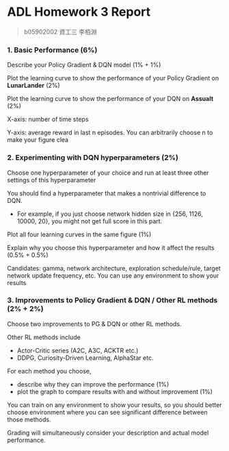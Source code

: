 # ADL Homework 3 Report

> b05902002 資工三 李栢淵



### 1. Basic Performance (6%)

Describe your Policy Gradient & DQN model (1% + 1%)

Plot the learning curve to show the performance of your Policy Gradient on **LunarLander** (2%)

Plot the learning curve to show the performance of your DQN on **Assualt** (2%)

X-axis: number of time steps

Y-axis: average reward in last n episodes. You can arbitrarily choose n to make your figure clea

### 2. Experimenting with DQN hyperparameters (2%)

Choose one hyperparameter of your choice and run at least three other settings of this hyperparameter

You should find a hyperparameter that makes a nontrivial difference to DQN.
- For example, if you just choose network hidden size in {256, 1126, 10000, 20},  you might not get full score in this part.

Plot all four learning curves in the same figure (1%)

Explain why you choose this hyperparameter and how it affect the results (0.5% + 0.5%)

Candidates: gamma, network architecture, exploration schedule/rule, target network update frequency, etc.
You can use any environment to show your results

### 3. Improvements to Policy Gradient & DQN / Other RL methods (2% + 2%)

Choose two improvements to PG & DQN or other RL methods.

Other RL methods include
- Actor-Critic series (A2C, A3C, ACKTR etc.)
- DDPG, Curiosity-Driven Learning, AlphaStar etc.

For each method you choose,
- describe why they can improve the performance (1%)
- plot the graph to compare results with and without improvement (1%)

You can train on any environment to show your results, so you should better choose environment where you can see significant difference between those methods.

Grading will simultaneously consider your description and actual model performance.
